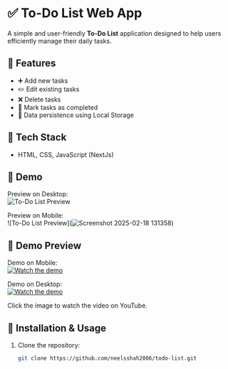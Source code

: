 # ✅ To-Do List Web App

A simple and user-friendly **To-Do List** application designed to help users efficiently manage their daily tasks.

## 📌 Features
- ➕ Add new tasks  
- ✏️ Edit existing tasks  
- ❌ Delete tasks  
- 📌 Mark tasks as completed  
- 💾 Data persistence using Local Storage  

## 🎯 Tech Stack
- HTML, CSS, JavaScript (NextJs) 

## 📸 Demo
Preview on Desktop: <br/>
![To-Do List Preview](![Desktop](https://github.com/user-attachments/assets/a71a2dcb-7339-4d5b-8b39-660ab2c14696)) 

Preview on Mobile: <br/>
![To-Do List Preview](![Screenshot 2025-02-18 131358](https://github.com/user-attachments/assets/6894936e-6bc6-4705-814b-4a2748654241)) 

## 🎥 Demo Preview

Demo on Mobile: <br/>
[![Watch the demo](https://img.youtube.com/vi/pfhVpzeI-lY/maxresdefault.jpg)](https://www.youtube.com/watch?pfhVpzeI-lY)

Demo on Desktop: <br/>
[![Watch the demo](https://img.youtube.com/vi/ayF486Nym6Y/maxresdefault.jpg)](https://www.youtube.com/watch?v=ayF486Nym6Y)

Click the image to watch the video on YouTube.

## 🚀 Installation & Usage
1. Clone the repository:
   ```sh
   git clone https://github.com/neelsshah2006/todo-list.git

